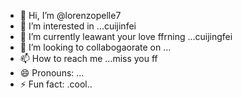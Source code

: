 - 👋 Hi, I’m @lorenzopelle7
- 👀 I’m interested in ...cuijinfei
- 🌱 I’m currently leawant your love ffrning ...cuijingfei
- 💞️ I’m looking to collabogaorate on ...
- 📫 How to reach me ...miss you ff
- 😄 Pronouns: ...
- ⚡ Fun fact: .cool..

<!---
lorenzopelle7/lorenzopelle7 is a ✨ special ✨ repository because its `README.md` (this file) appears on your GitHub profile.
You can click the Preview link to take a look at your changes.
--->
